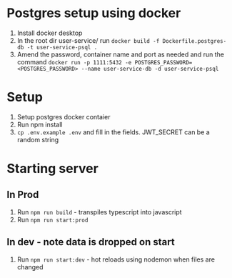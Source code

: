 # Postgres setup using docker

1. Install docker desktop
2. In the root dir user-service/ run `docker build -f Dockerfile.postgres-db -t user-service-psql .`
3. Amend the password, container name and port as needed and run the command
   `docker run -p 1111:5432 -e POSTGRES_PASSWORD=<POSTGRES_PASSWORD> --name user-service-db -d user-service-psql`

# Setup

1. Setup postgres docker contaier
2. Run npm install
3. `cp .env.example .env` and fill in the fields. JWT_SECRET can be a random string

# Starting server

## In Prod

1. Run `npm run build` - transpiles typescript into javascript
2. Run `npm run start:prod`

## In dev - note data is dropped on start

1. Run `npm run start:dev` - hot reloads using nodemon when files are changed